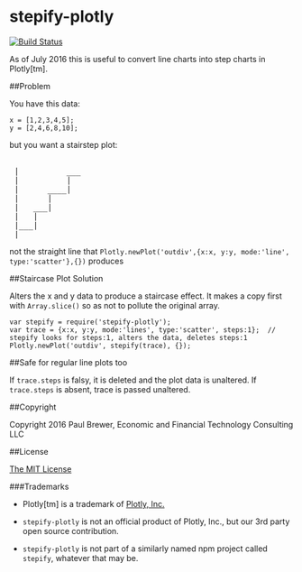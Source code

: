 stepify-plotly
==================
[![Build Status](https://travis-ci.org/DrPaulBrewer/stepify-plotly.svg?branch=master)](https://travis-ci.org/DrPaulBrewer/stepify-plotly)

As of July 2016 this is useful to convert line charts into step charts in Plotly[tm].

##Problem

You have this data:

    x = [1,2,3,4,5];
    y = [2,4,6,8,10];

but you want a stairstep plot:

<pre> 
 |          ___
 |          |
 |      ____|
 |      |    
 |   ___|
 |   |
 |___|
 |______________
</pre>

not the straight line that `Plotly.newPlot('outdiv',{x:x, y:y, mode:'line', type:'scatter'},{})` produces

##Staircase Plot Solution

Alters the x and y data to produce a staircase effect.  It makes a copy first with `Array.slice()` so as not to pollute the original array.

    var stepify = require('stepify-plotly');
    var trace = {x:x, y:y, mode:'lines', type:'scatter', steps:1};  // stepify looks for steps:1, alters the data, deletes steps:1
    Plotly.newPlot('outdiv', stepify(trace), {});

##Safe for regular line plots too

If `trace.steps` is falsy, it is deleted and the plot data is unaltered.  If `trace.steps` is absent, trace is passed unaltered.

##Copyright

Copyright 2016 Paul Brewer, Economic and Financial Technology Consulting LLC

##License

[The MIT License](LICENSE.md)

###Trademarks

  * Plotly[tm] is a trademark of [Plotly, Inc.](http:/www.plotly.com)
 
  * `stepify-plotly` is not an official product of Plotly, Inc., but our 3rd party open source contribution.  

  * `stepify-plotly` is not part of a similarly named npm project called `stepify`, whatever that may be.



